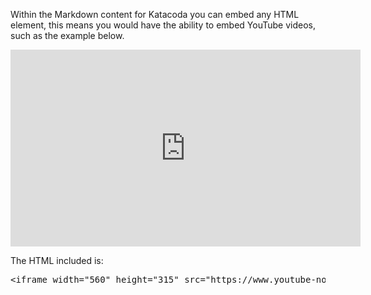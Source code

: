 Within the Markdown content for Katacoda you can embed any HTML element, this means you would have the ability to embed YouTube videos, such as the example below.


<iframe width="560" height="315" src="https://www.youtube-nocookie.com/embed/KeJJ34BvA7Q" frameborder="0" allow="accelerometer; autoplay; encrypted-media; gyroscope; picture-in-picture" allowfullscreen></iframe>


The HTML included is:

<pre>
&lt;iframe width=&quot;560&quot; height=&quot;315&quot; src=&quot;https://www.youtube-nocookie.com/embed/KeJJ34BvA7Q&quot; frameborder=&quot;0&quot; allow=&quot;accelerometer; autoplay; encrypted-media; gyroscope; picture-in-picture&quot; allowfullscreen&gt;&lt;/iframe&gt;
</pre>
